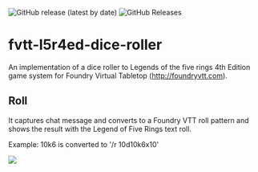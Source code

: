 <img alt="GitHub release (latest by date)" src="https://img.shields.io/github/v/release/eupolemo/fvtt-l5r4ed-dice-roller?style=for-the-badge"> <img alt="GitHub Releases" src="https://img.shields.io/github/downloads/eupolemo/fvtt-l5r4ed-dice-roller/latest/total?style=for-the-badge">

# fvtt-l5r4ed-dice-roller
An implementation of a dice roller to Legends of the five rings 4th Edition game system for Foundry Virtual Tabletop (http://foundryvtt.com).

## Roll
It captures chat message and converts to a Foundry VTT roll pattern and shows the result with the Legend of Five Rings text roll.

Example: 10k6 is converted to '/r 10d10k6x10'

<img src="readme-resources/roll-l5r.gif"/>
